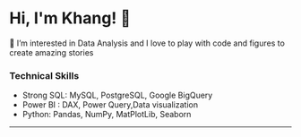 # Hi, I'm Khang! 👋

👀 I’m interested in Data Analysis and I love to play with code and figures to create amazing stories

### **Technical Skills**
- Strong SQL: MySQL, PostgreSQL, Google BigQuery
- Power BI : DAX, Power Query,Data visualization
- Python: Pandas, NumPy, MatPlotLib, Seaborn
***



